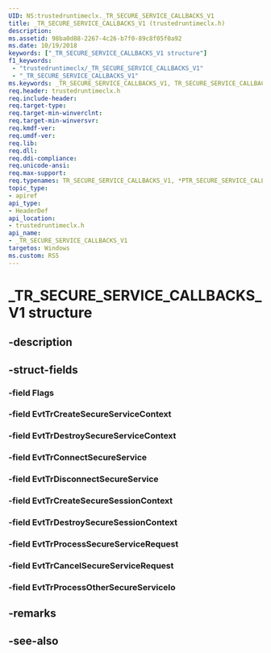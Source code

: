 ```yaml
---
UID: NS:trustedruntimeclx._TR_SECURE_SERVICE_CALLBACKS_V1
title: _TR_SECURE_SERVICE_CALLBACKS_V1 (trustedruntimeclx.h)
description: 
ms.assetid: 98ba0d88-2267-4c26-b7f0-89c8f05f0a92
ms.date: 10/19/2018
keywords: ["_TR_SECURE_SERVICE_CALLBACKS_V1 structure"]
f1_keywords:
 - "trustedruntimeclx/_TR_SECURE_SERVICE_CALLBACKS_V1"
 - "_TR_SECURE_SERVICE_CALLBACKS_V1"
ms.keywords: _TR_SECURE_SERVICE_CALLBACKS_V1, TR_SECURE_SERVICE_CALLBACKS_V1, *PTR_SECURE_SERVICE_CALLBACKS_V1, TR_SECURE_SERVICE_CALLBACKS, *PTR_SECURE_SERVICE_CALLBACKS
req.header: trustedruntimeclx.h
req.include-header:
req.target-type:
req.target-min-winverclnt:
req.target-min-winversvr:
req.kmdf-ver:
req.umdf-ver:
req.lib:
req.dll:
req.ddi-compliance:
req.unicode-ansi:
req.max-support:
req.typenames: TR_SECURE_SERVICE_CALLBACKS_V1, *PTR_SECURE_SERVICE_CALLBACKS_V1
topic_type: 
- apiref
api_type: 
- HeaderDef
api_location: 
- trustedruntimeclx.h
api_name: 
- _TR_SECURE_SERVICE_CALLBACKS_V1
targetos: Windows
ms.custom: RS5
---
```


# _TR_SECURE_SERVICE_CALLBACKS_V1 structure

## -description


## -struct-fields

### -field Flags
 
### -field EvtTrCreateSecureServiceContext
 
### -field EvtTrDestroySecureServiceContext
 
### -field EvtTrConnectSecureService
 
### -field EvtTrDisconnectSecureService
 
### -field EvtTrCreateSecureSessionContext
 
### -field EvtTrDestroySecureSessionContext
 
### -field EvtTrProcessSecureServiceRequest
 
### -field EvtTrCancelSecureServiceRequest
 
### -field EvtTrProcessOtherSecureServiceIo
 

## -remarks

## -see-also
